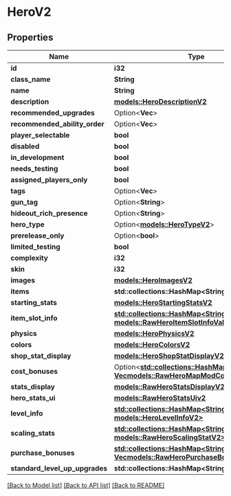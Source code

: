 # HeroV2

## Properties

Name | Type | Description | Notes
------------ | ------------- | ------------- | -------------
**id** | **i32** |  | 
**class_name** | **String** |  | 
**name** | **String** |  | 
**description** | [**models::HeroDescriptionV2**](HeroDescriptionV2.md) |  | 
**recommended_upgrades** | Option<**Vec<String>**> |  | [optional]
**recommended_ability_order** | Option<**Vec<String>**> |  | [optional]
**player_selectable** | **bool** |  | 
**disabled** | **bool** |  | 
**in_development** | **bool** |  | 
**needs_testing** | **bool** |  | 
**assigned_players_only** | **bool** |  | 
**tags** | Option<**Vec<String>**> |  | [optional]
**gun_tag** | Option<**String**> |  | [optional]
**hideout_rich_presence** | Option<**String**> |  | [optional]
**hero_type** | Option<[**models::HeroTypeV2**](HeroTypeV2.md)> |  | [optional]
**prerelease_only** | Option<**bool**> |  | [optional]
**limited_testing** | **bool** |  | 
**complexity** | **i32** |  | 
**skin** | **i32** |  | 
**images** | [**models::HeroImagesV2**](HeroImagesV2.md) |  | 
**items** | **std::collections::HashMap<String, String>** |  | 
**starting_stats** | [**models::HeroStartingStatsV2**](HeroStartingStatsV2.md) |  | 
**item_slot_info** | [**std::collections::HashMap<String, models::RawHeroItemSlotInfoValueV2>**](RawHeroItemSlotInfoValueV2.md) |  | 
**physics** | [**models::HeroPhysicsV2**](HeroPhysicsV2.md) |  | 
**colors** | [**models::HeroColorsV2**](HeroColorsV2.md) |  | 
**shop_stat_display** | [**models::HeroShopStatDisplayV2**](HeroShopStatDisplayV2.md) |  | 
**cost_bonuses** | Option<[**std::collections::HashMap<String, Vec<models::RawHeroMapModCostBonusesV2>>**](Vec.md)> |  | [optional]
**stats_display** | [**models::RawHeroStatsDisplayV2**](RawHeroStatsDisplayV2.md) |  | 
**hero_stats_ui** | [**models::RawHeroStatsUiv2**](RawHeroStatsUIV2.md) |  | 
**level_info** | [**std::collections::HashMap<String, models::HeroLevelInfoV2>**](HeroLevelInfoV2.md) |  | 
**scaling_stats** | [**std::collections::HashMap<String, models::RawHeroScalingStatV2>**](RawHeroScalingStatV2.md) |  | 
**purchase_bonuses** | [**std::collections::HashMap<String, Vec<models::RawHeroPurchaseBonusV2>>**](Vec.md) |  | 
**standard_level_up_upgrades** | **std::collections::HashMap<String, f64>** |  | 

[[Back to Model list]](../README.md#documentation-for-models) [[Back to API list]](../README.md#documentation-for-api-endpoints) [[Back to README]](../README.md)


